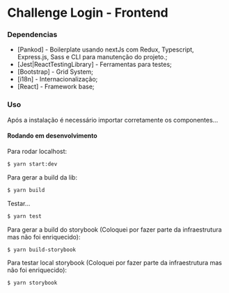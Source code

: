 
# Challenge Login - Frontend

### Dependencias

* [Pankod] - Boilerplate usando nextJs com Redux, Typescript, Express.js, Sass e CLI para manutenção do projeto.;
* [Jest|ReactTestingLibrary] - Ferramentas para testes;
* [Bootstrap] - Grid System;
* [i18n] - Internacionalização;
* [React] - Framework base;

### Uso

Após a instalação é necessário importar corretamente os componentes...

#### Rodando em desenvolvimento
Para rodar localhost:
```sh
$ yarn start:dev
```
Para gerar a build da lib:
```sh
$ yarn build
```

Testar...
```sh
$ yarn test
```

Para gerar a build do storybook (Coloquei por fazer parte da infraestrutura mas não foi enriquecido):
```sh
$ yarn build-storybook
```

Para testar local storybook (Coloquei por fazer parte da infraestrutura mas não foi enriquecido):
```sh
$ yarn storybook
```
